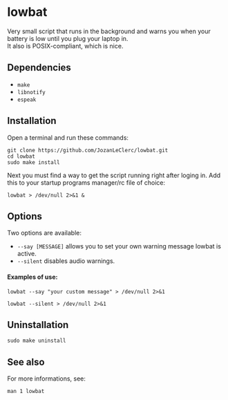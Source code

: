 # lowbat

Very small script that runs in the background and warns you when your battery is low until you plug your laptop in.  
It also is POSIX-compliant, which is nice.

## Dependencies

+ `make`
+ `libnotify`
+ `espeak`

## Installation

Open a terminal and run these commands:

```shell
git clone https://github.com/JozanLeClerc/lowbat.git
cd lowbat
sudo make install
```

Next you must find a way to get the script running right after loging in. Add this to your startup programs manager/rc file of choice:

```shell
lowbat > /dev/null 2>&1 &
```

## Options

Two options are available:

+ `--say [MESSAGE]` allows you to set your own warning message lowbat is active.
+ `--silent` disables audio warnings.

#### Examples of use:

```shell
lowbat --say "your custom message" > /dev/null 2>&1
```

```shell
lowbat --silent > /dev/null 2>&1
```

## Uninstallation

```shell
sudo make uninstall
```

## See also

For more informations, see:

```shell
man 1 lowbat
```